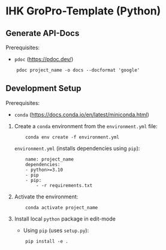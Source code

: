 
# IHK GroPro-Template (Python)

## Generate API-Docs
Prerequisites:
- `pdoc` (https://pdoc.dev/)

```
    pdoc project_name -o docs --docformat 'google' 
```

## Development Setup

Prerequisites:
- `conda` (https://docs.conda.io/en/latest/miniconda.html)

1. Create a `conda` environment from the `environment.yml` file:
    ```
        conda env create -f environment.yml
    ```

    `environment.yml` (installs dependencies using `pip`):
    ```
        name: project_name
        dependencies:
        - python>=3.10
        - pip
        - pip:
            - -r requirements.txt
    ```

2. Activate the environment:
    ```
        conda activate project_name
    ```

3. Install local `python` package in edit-mode
    - Using `pip` (uses `setup.py`):
    ```
        pip install -e .
    ```
